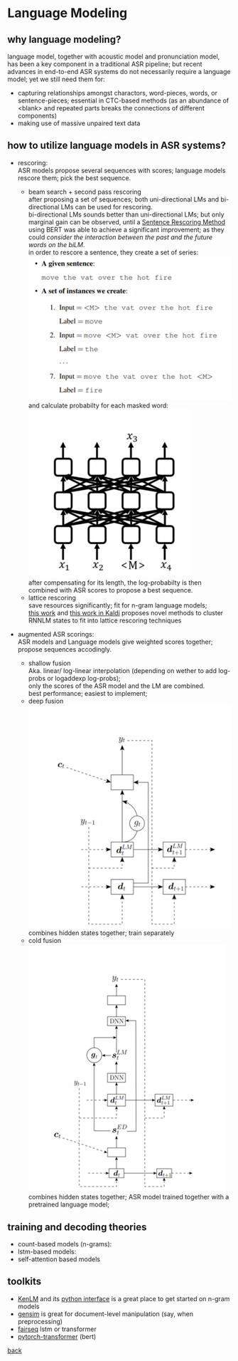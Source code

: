 # Language Modeling

## why language modeling?  
language model, together with acoustic model and pronunciation model, has been a key component in a traditional ASR pipeline; but recent advances in end-to-end ASR systems do not necessarily require a language model; yet we still need them for:
  - capturing relationships amongst charactors, word-pieces, words, or sentence-pieces; essential in CTC-based methods (as an abundance of \<blank\> and repeated parts breaks the connections of different components)
  - making use of massive unpaired text data

## how to utilize language models in ASR systems?
  - rescoring:  
  ASR models propose several sequences with scores; language models rescore them; pick the best sequence.  
    - beam search + second pass rescoring  
    after proposing a set of sequences; both uni-directional LMs and bi-directional LMs can be used for rescoring.  
    bi-directional LMs sounds better than uni-directional LMs; but only marginal gain can be observed, until a [Sentence Rescoring Method](https://arxiv.org/abs/1905.06655) using BERT was able to achieve a significant improvement; as they could _consider the interaction between the past and the future words on the biLM_.  
    in order to rescore a sentence, they create a set of series:  
    ![seqs](pics/sanlm.png)  
    and calculate probabilty for each masked word:  
    ![scoring](pics/score.png)  
    after compensating for its length, the log-probabilty is then combined with ASR scores to propose a best sequence.
    - lattice rescoring  
    save resources significantly; fit for n-gram language models;  
    [this work](http://mi.eng.cam.ac.uk/~xc257/papers/RNNLM_latrescore.pdf) and [this work in Kaldi](http://danielpovey.com/files/2018_icassp_lattice_pruning.pdf) proposes novel methods to cluster RNNLM states to fit into lattice rescoring techniques  
    
  - augmented ASR scorings:  
  ASR models and Language models give weighted scores together; propose sequences accodingly.
    - shallow fusion  
    Aka. linear/ log-linear interpolation (depending on wether to add log-probs or logaddexp log-probs);  
    only the scores of the ASR model and the LM are combined.  
    best performance; easiest to implement;  
    - deep fusion  
    ![deep fusion](pics/deep_fusion.png)  
    combines hidden states together; train separately
    - cold fusion  
    ![cold fusion](pics/cold_fusion.png)  
    combines hidden states together; ASR model trained together with a pretrained language model;

## training and decoding theories  
  - count-based models (n-grams):  
  - lstm-based models:  
  - self-attention based models  

## toolkits  
  - [KenLM](https://kheafield.com/code/kenlm/) and its [python interface](https://github.com/kpu/kenlm) is a great place to get started on n-gram models
  - [gensim](https://github.com/rare-technologies/gensim) is great for document-level manipulation (say, when preprocessing)
  - [fairseq](https://fairseq.readthedocs.io/en/latest/tasks.html#language-modeling) lstm or transformer
  - [pytorch-transformer](https://github.com/huggingface/pytorch-pretrained-BERT) (bert)

[back](index.md)

